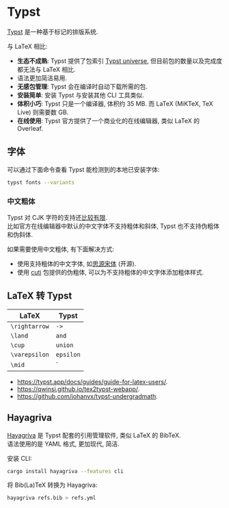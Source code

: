 # Typst

[Typst] 是一种基于标记的排版系统.

与 LaTeX 相比:

- **生态不成熟**: Typst 提供了包索引 [Typst universe], 但目前包的数量以及完成度都无法与 LaTeX 相比.
- 语法更加简洁易用.
- **无感包管理**: Typst 会在编译时自动下载所需的包.
- **安装简单**: 安装 Typst 与安装其他 CLI 工具类似.
- **体积小巧**: Typst 只是一个编译器, 体积约 35 MB. 而 LaTeX (MiKTeX, TeX Live) 则需要数 GB.
- **在线使用**: Typst 官方提供了一个商业化的在线编辑器, 类似 LaTeX 的 Overleaf.

## 字体

可以通过下面命令查看 Typst 能检测到的本地已安装字体:

```sh
typst fonts --variants
```

### 中文粗体

Typst 对 CJK 字符的支持还[比较有限](https://github.com/typst/typst/issues/276).  
比如官方在线编辑器中默认的中文字体不支持粗体和斜体, Typst 也不支持伪粗体和伪斜体.

如果需要使用中文粗体, 有下面解决方式:

- 使用支持粗体的中文字体, 如[思源宋体] (开源).
- 使用 [cuti] 包提供的伪粗体, 可以为不支持粗体的中文字体添加粗体样式.

[思源宋体]: https://source.typekit.com/source-han-serif/
[cuti]: https://typst.app/universe/package/cuti

## LaTeX 转 Typst

| LaTeX         | Typst     |
|---------------|-----------|
| `\rightarrow` | `->`      |
| `\land`       | `and`     |
| `\cup`        | `union`   |
| `\varepsilon` | `epsilon` |
| `\mid`        | `|`       |

- <https://typst.app/docs/guides/guide-for-latex-users/>.
- <https://qwinsi.github.io/tex2typst-webapp/>.
- <https://github.com/johanvx/typst-undergradmath>.

## Hayagriva

[Hayagriva] 是 Typst 配套的引用管理软件, 类似 LaTeX 的 BibTeX.  
语法使用的是 YAML 格式, 更加现代, 简洁.

安装 CLI:

```sh
cargo install hayagriva --features cli
```

将 Bib(La)TeX 转换为 Hayagriva:

```sh
hayagriva refs.bib > refs.yml
```

[typst]: https://github.com/typst/typst
[typst universe]: https://typst.app/universe/
[hayagriva]: https://github.com/typst/hayagriva
